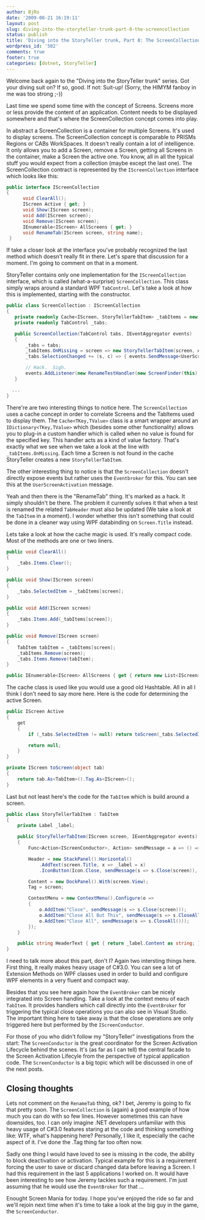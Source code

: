 ```yaml
---
author: BjRo
date: '2009-08-21 16:19:11'
layout: post
slug: diving-into-the-storyteller-trunk-part-8-the-screencollection
status: publish
title: 'Diving into the StoryTeller trunk, Part 8: The ScreenCollection'
wordpress_id: '502'
comments: true
footer: true
categories: [dotnet, StoryTeller]
---
```


Welcome back again to the "Diving into the StoryTeller trunk" series.
Got your diving suit on? If so, good. If not: Suit-up! (Sorry, the HIMYM
fanboy in me was too strong ;-))

Last time we spend some time with the concept of Screens. Screens more
or less provide the content of an application. Content needs to be
displayed somewhere and that's where the ScreenCollection concept comes
into play.

In abstract a ScreenCollection is a container for multiple Screens. It's
used to display screens. The ScreenCollection concept is comparable to
PRISMs Regions or CABs WorkSpaces. It doesn't really contain a lot of
intelligence. It only allows you to add a Screen, remove a Screen,
getting all Screens in the container, make a Screen the active one. You
know, all in all the typical stuff you would expect from a collection
(maybe except the last one). The ScreenCollection contract is
represented by the `IScreenCollection` interface which looks like this:

``` csharp The IScreenCollection interface
public interface IScreenCollection
{
      void ClearAll();
      IScreen Active { get; }
      void Show(IScreen screen);
      void Add(IScreen screen);
      void Remove(IScreen screen);
      IEnumerable<IScreen> AllScreens { get; }
      void RenameTab(IScreen screen, string name);
 }
```

If take a closer look at the interface you've probably recognized the last
method which doesn't really fit in there. Let's spare that discussion
for a moment. I'm going to comment on that in a moment.

StoryTeller contains only one implementation for the `IScreenCollection`
interface, which is called (what-a-surprise) `ScreenCollection`. This
class simply wraps around a standard WPF `TabControl`. Let's take a look
at how this is implemented, starting with the constructor. 

``` csharp StoryTellers ScreenCollection class
public class ScreenCollection : IScreenCollection
{
   private readonly Cache<IScreen, StoryTellerTabItem> _tabItems = new Cache<IScreen, StoryTellerTabItem>();
   private readonly TabControl _tabs;

   public ScreenCollection(TabControl tabs, IEventAggregator events)
   {
       _tabs = tabs;
       _tabItems.OnMissing = screen => new StoryTellerTabItem(screen, events);
       _tabs.SelectionChanged += (s, c) => { events.SendMessage<UserScreenActivation>(); };

       // Hack.  Sigh.
       events.AddListener(new RenameTestHandler(new ScreenFinder(this), this));
   }

  ...
}
```

There're are two interesting things to notice here. The `ScreenCollection` uses a cache concept in order to correlate
Screens and the TabItems used to display them. The `Cache<TKey,TValue>`
class is a smart wrapper around an `IDictionary<TKey,TValue>` which
(besides some other functionality) allows you to plug-in a custom
handler which is called when no value is found for the specified key.
This handler acts as a kind of value factory. That's exactly what we see
when we take a look at the line with `_tabItems.OnMissing`. Each time a
Screen is not found in the cache StoryTeller creates a new `StoryTellerTabItem`.

The other interesting thing to notice is that the `ScreenCollection`
doesn't directly expose events but rather uses the `Eventbroker` for this.
You can see this at the `UserScreenActivation` message.

Yeah and then there is the "RenameTab" thing. It's marked as a hack. It
simply shouldn't be there. The problem it currently solves it that when
a test is renamed the related `TabHeader` must also be updated (We take a
look at the `TabItem` in a moment). I wonder whether this isn't something
that could be done in a cleaner way using WPF databinding on `Screen.Title` instead.

Lets take a look at how the cache magic is used. It's really compact
code. Most of the methods are one or two liners. 

``` csharp Methods of the ScreenCollection class
public void ClearAll()
{
    _tabs.Items.Clear();
}

public void Show(IScreen screen)
{
    _tabs.SelectedItem = _tabItems[screen];
}

public void Add(IScreen screen)
{
    _tabs.Items.Add(_tabItems[screen]);
}

public void Remove(IScreen screen)
{
    TabItem tabItem = _tabItems[screen];
    _tabItems.Remove(screen);
    _tabs.Items.Remove(tabItem);
}

public IEnumerable<IScreen> AllScreens { get { return new List<IScreen>(_tabItems.Keys()); } }
```

The cache class is used like you would use a good old
Hashtable. All in all I think I don't need to say more here. Here is the
code for determining the active Screen. 

``` csharp Determining the active Screen
public IScreen Active
{
    get
    {
        if (_tabs.SelectedItem != null) return toScreen(_tabs.SelectedItem);

        return null;
    }
}

private IScreen toScreen(object tab)
{
    return tab.As<TabItem>().Tag.As<IScreen>();
}
```

Last but not least here's the code for the `TabItem` which is build around a
screen. 

``` csharp The StoryTellerTabItem class
public class StoryTellerTabItem : TabItem
{
    private Label _label;

    public StoryTellerTabItem(IScreen screen, IEventAggregator events)
    {
        Func<Action<IScreenConductor>, Action> sendMessage = a => () => events.SendMessage(a);

        Header = new StackPanel().Horizontal()
            .AddText(screen.Title, x => _label = x)
            .IconButton(Icon.Close, sendMessage(s => s.Close(screen)), b => b.SmallerImages());

        Content = new DockPanel().With(screen.View);
        Tag = screen;

        ContextMenu = new ContextMenu().Configure(o =>
        {
            o.AddItem("Close", sendMessage(s => s.Close(screen)));
            o.AddItem("Close All But This", sendMessage(s => s.CloseAllBut(screen)));
            o.AddItem("Close All", sendMessage(s => s.CloseAll()));
        });
    }

    public string HeaderText { get { return _label.Content as string; } set { _label.Content = value; } }
}
```

I need to talk more about this part, don't I? Again two
intersting things here. First thing, it really makes heavy usage of
C#3.0. You can see a lot of Extension Methods on WPF classes used in
order to build and configure WPF elements in a very fluent and compact
way.

Besides that you see here again how the `EventBroker` can be nicely
integrated into Screen handling. Take a look at the context menu of each
`TabItem`. It provides handlers which call directly into the `EventBroker`
for triggering the typical close operations you can also see in Visual
Studio. The important thing here to take away is that the close
operations are only triggered here but performed by the
`IScreenConductor`.

For those of you who didn't follow my "StoryTeller" investigations from
the start: The `ScreenConductor` is the great coordinator for the Screen
Activation Lifecycle behind the scenes. It's (as far as I can tell) the
central facade to the Screen Activation Lifecyle from the perspective of
typical application code. The `ScreenConductor` is a big topic which will
be discussed in one of the next posts.

Closing thoughts
------------------

Lets not comment on the `RenameTab` thing, ok? I bet, Jeremy is going to
fix that pretty soon. The `ScreenCollection` is (again) a good example of
how much you can do with so few lines. However sometimes this can have
downsides, too. I can only imagine .NET developers unfamiliar with this
heavy usage of C#3.0 features staring at the code and thinking
something like: WTF, what's happening here? Personally, I like it,
especially the cache aspect of it. I've done the .Tag thing far too
often now.

Sadly one thing I would have loved to see is missing in the code, the
ability to block deactivation or activation. Typical example for this is
a requirement forcing the user to save or discard changed data before
leaving a Screen. I had this requirement in the last 5 applications I
worked on. It would have been interesting to see how Jeremy tackles such
a requirement. I'm just assuming that he would use the `EventBroker` for
that ...

Enought Screen Mania for today. I hope you've enjoyed the ride so far
and we'll rejoin next time when it's time to take a look at the big guy
in the game, the `ScreenConductor`.
